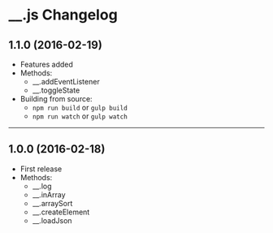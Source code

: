 # __.js Changelog

## 1.1.0 (2016-02-19)

* Features added
* Methods:
    * __.addEventListener
    * __.toggleState
* Building from source:
    * `npm run build` or `gulp build`
    * `npm run watch` or `gulp watch`

---

## 1.0.0 (2016-02-18)

* First release
* Methods:
	* __.log 
	* __.inArray
	* __.arraySort
	* __.createElement
	* __.loadJson